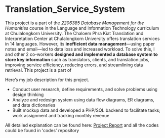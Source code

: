 # Translation_Service_System
This project is a part of the _2206385 Database Management for the Humanities_ course in the Language and Information Technology curriculum at Chulalongkorn University. The Chaloem Phra Kiat Translation and Interpretation Center at Chulalongkorn University offers translation services in 14 languages. However, its **inefficient data management**—using paper notes and email—led to data loss and increased workload. To solve this, I and other 2 co-workers **designed and implemented a database system to store key information** such as translators, clients, and translation jobs, improving service efficiency, reducing errors, and streamlining data retrieval.
This project is a part of

Here’s my job description for this project.
- Conduct user research, define requirements, and solve problems using design thinking
- Analyze and redesign system using data flow diagrams, ER diagrams, and data dictionaries
- Built mockup data and developed a PHP/SQL backend to facilitate tasks; work assignment and tracking monthly revenue

All detailed explanation can be found here: [Project Report](https://github.com/Nippypipo/Translation_Service_System/blob/main/%E0%B8%A3%E0%B8%B2%E0%B8%A2%E0%B8%87%E0%B8%B2%E0%B8%99%E0%B8%81%E0%B8%B2%E0%B8%A3%E0%B8%A8%E0%B8%B6%E0%B8%81%E0%B8%A9%E0%B8%B2%E0%B8%90%E0%B8%B2%E0%B8%99%E0%B8%82%E0%B9%89%E0%B8%AD%E0%B8%A1%E0%B8%B9%E0%B8%A5_%E0%B9%82%E0%B8%84%E0%B8%A3%E0%B8%87%E0%B8%87%E0%B8%B2%E0%B8%99%E0%B8%A7%E0%B8%B4%E0%B8%8A%E0%B8%B2%E0%B8%90%E0%B8%B2%E0%B8%99%E0%B8%82%E0%B9%89%E0%B8%AD%E0%B8%A1%E0%B8%B9%E0%B8%A5.pdf)
and all the codes could be found in 'codes' repository

